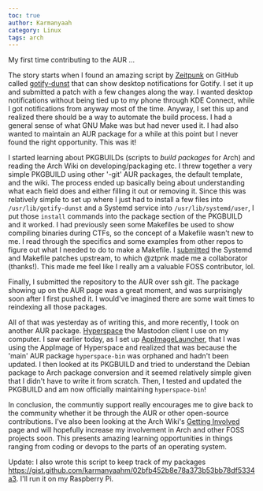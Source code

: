 ```yaml
---
toc: true
author: Karmanyaah
category: Linux
tags: arch
---
```


My first time contributing to the AUR ...

The story starts when I found an amazing script by [Zeitpunk](https://github.com/ztpnk/) on GitHub called [gotify-dunst](https://github.com/ztpnk/) that can show desktop notifications for Gotify. I set it up and submitted a patch with a few changes along the way. I wanted desktop notifications without being tied up to my phone through KDE Connect, while I got notifications from anyway most of the time. Anyway, I set this up and realized there should be a way to automate the build process. I had a general sense of what GNU Make was but had never used it. I had also wanted to maintain an AUR package for a while at this point but I never found the right opportunity. This was it!

I started learning about PKGBUILDs (scripts to *build packages* for Arch) and reading the Arch Wiki on developing/packaging etc. I threw together a very simple PKGBUILD using other '-git' AUR packages, the default template, and the wiki. The process ended up basically being about understanding what each field does and either filling it out or removing it. Since this was relatively simple to set up where I just had to install a few files into `/usr/lib/gotify-dunst` and a Systemd service into `/usr/lib/systemd/user`, I put those `install` commands into the package section of the PKGBUILD and it worked. I had previously seen some Makefiles be used to show compiling binaries during CTFs, so the concept of a Makefile wasn't new to me. I read through the specifics and some examples from other repos to figure out what I needed to do to make a Makefile. I [submitted](https://github.com/ztpnk/gotify-dunst/pull/3) the Systemd and Makefile patches upstream, to which @ztpnk made me a collaborator (thanks!). This made me feel like I really am a valuable FOSS contributor, lol.

Finally, I submitted the repository to the AUR over ssh git. The package showing up on the AUR page was a great moment, and was surprisingly soon after I first pushed it. I would've imagined there are some wait times to reindexing all those packages.

All of that was yesterday as of writing this, and more recently, I took on another AUR package. [Hyperspace](https://github.com/hyperspacedev/hyperspace) the Mastodon client I use on my computer. I saw earlier today, as I set up [AppImageLauncher](https://github.com/TheAssassin/AppImageLauncher), that I was using the AppImage of Hyperspace and realized that was because the 'main' AUR package `hyperspace-bin` was orphaned and hadn't been updated. I then looked at its PKGBUILD and tried to understand the Debian package to Arch package conversion and it seemed relatively simple given that I didn't have to write it from scratch. Then, I tested and updated the PKGBUILD and am now officially maintaining `hyperspace-bin`!

In conclusion, the communtiy support really encourages me to give back to the community whether it be through the AUR or other open-source contributions. I've also been looking at the Arch Wiki's [Getting Involved](https://wiki.archlinux.org/index.php/getting_involved) page and will hopefully increase my involvement in Arch and other FOSS projects soon. This presents amazing learning opportunities in things ranging from coding or devops to the parts of an operating system.

Update: I also wrote this script to keep track of my packages <https://gist.github.com/karmanyaahm/02bfb452b8e78a373b53bb78df5334a3>. I'll run it on my Raspberry Pi.
